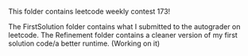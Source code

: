 <p>This folder contains leetcode weekly contest 173!</p>

<p>The FirstSolution folder contains what I submitted to the autograder on leetcode. The Refinement folder contains a cleaner version of my first solution code/a better runtime. (Working on it)</p>

